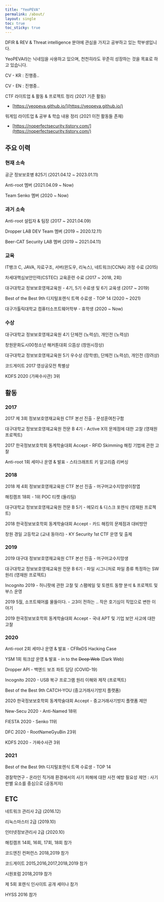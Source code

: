 ```yaml
---
title: "YeoPEVA"
permalink: /about/
layout: single
toc: true
toc_sticky: true
---
```




DFIR & REV & Threat intelligence 분야에 관심을 가지고 공부하고 있는 학부생입니다.

YeoPEVA라는 닉네임을 사용하고 있으며, 천천히라도 꾸준히 성장하는 것을 목표로 하고 있습니다.



CV - KR : 진행중.. 

CV - EN : 진행중.. 

CTF 라이트업 & 활동 & 프로젝트 정리 (2021 기준 활동)

- [https://yeopeva.github.io/](https://yeopeva.github.io/)

워게임 라이트업 & 공부 & 학습 내용 정리 (2021 이전 활동들 존재)

- [https://noperfectsecurity.tistory.com/](https://noperfectsecurity.tistory.com/)



## 주요 이력
### 현재 소속

공군 정보보호병 825기 (2021.04.12 ~ 2023.01.11)

Anti-root 멤버 (2021.04.09 ~ Now)

Team Senko 멤버 (2020 ~ Now) 



### 과거 소속

Anti-root 설립자 & 팀장 (2017 ~ 2021.04.09)

Dropper LAB DEV Team 멤버 (2019 ~ 2020.12.11)

Beer-CAT Security LAB 멤버 (2019 ~ 2021.04.11)



### 교육

IT뱅크 C, JAVA, 자료구조, 서버(윈도우, 리눅스), 네트워크(CCNA) 과정 수료 (2015)

차세대핵심보안인력(CSTEC) 교육훈련 수료  (2017 ~ 2018, 2회)

대구대학교 정보보호영재교육원 - 4기, 5기 수료생 및 6기 교육생 (2017 ~ 2019)

Best of the Best 9th 디지털포렌식 트랙 수료생 - TOP 14 (2020 ~ 2021)

대구가톨릭대학교 컴퓨터소프트웨어학부 - 휴학생 (2020 ~ Now)



### 수상

대구대학교 정보보호영재교육원 4기 단체전 (노력상), 개인전 (노력상)

창원문화도시00청소년 해커톤대회 으뜸상 (창원시장상)

대구대학교 정보보호영재교육원 5기 우수상 (장학생), 단체전 (노력상), 개인전 (장려상)

코드게이트 2017 영상공모전 특별상

KDFS 2020 (가짜수사관) 3위



## 활동 

### 2017

2017 제 3회 정보보호영재교육원 CTF 본선 진출 - 문성훈여친구함 

대구대학교 정보보호영재교육원 전문 B 4기 - Active X의 문제점에 대한 고찰 (영재원 프로젝트)

2017 한국정보보호학회 동계학술대회 Accept - RFID Skimming 해킹 기법에 관한 고찰

Anti-root 1회 세미나 운영 & 발표 - 스타크래프트 키 알고리즘 리버싱 



### 2018

2018 제 4회 정보보호영재교육원 CTF 본선 진출 - 머구머교수지망생이창엽

해킹캠프 18회 - 1위 POC 티켓 (둘리팀) 

대구대학교 정보보호영재교육원 전문 B 5기 - 메모리 & 디스크 포렌식 (영재원 프로젝트)

2018 한국정보보호학회 동계학술대회 Accept - 카드 해킹의 문제점과 대비방안

창원 경일 고등학교 (교내 동아리) - KY Security 1st CTF 운영 및 출제



### 2019

2019 대구대 정보보호영재교육원 CTF 본선 진출 - 머구머교수지망생

대구대학교 정보보호영재교육원 전문 B 6기 - 파일 시그니처로 파일 종류 특정하는 SW 원리 (영재원 프로젝트)

Incognito 2019 - 허니팟에 관한 고찰 및 스팸메일 및 토렌트 동향 분석 & 프로젝트 및 부스 운영

2019 5월, 소프트웨어를 물들이다. - 고3이 전하는 .. 작은 호기심이 직업으로 변한 이야기

2019 한국정보보호학회 동계학술대회 Accept - 국내 APT 및 기업 보안 사고에 대한 고찰



### 2020

Anti-root 2회 세미나 운영 & 발표 - CFReDS Hacking Case 

YSM 1회 워크샵 운영 & 발표 - in to the ~~Deep Web~~ (Dark Web)

Dropper API - 백엔드 보조 파트 담당 (COVID-19)

Incognito 2020 - USB 복구 프로그램 원리 이해와 제작 (프로젝트)

Best of the Best 9th CATCH-YOU (중고거래사기방지 플랫폼)

2020 한국정보보호학회 동계학술대회 Accept - 중고거래사기방지 플랫폼 제안

New-Secu 2020 - Anti-Named 18위

FIESTA 2020 - Senko 11위

DFC 2020 - RootNameGyuBin 23위

KDFS 2020 - 가짜수사관 3위



### 2021

Best of the Best 9th 디지털포렌식 트랙 수료생 - TOP 14 

경찰학연구 - 온라인 직거래 환경에서의 사기 피해에 대한 사전 예방 필요성 제언 : 사기 판별 요소를 중심으로 (공동저자)



## ETC
네트워크 관리사 2급 (2016.12)

리눅스마스터 2급 (2019.10)

인터넷정보관리사 2급 (2020.10)



해킹캠프 14회, 16회, 17회, 18회 참가

코드엔진 컨퍼런스 2018,2019 참가

코드게이트 2015,2016,2017,2018,2019 참가 

시원포럼 2018,2019 참가 

제 5회 포렌식 인사이트 공개 세미나 참가

HYSS 2016 참가  
